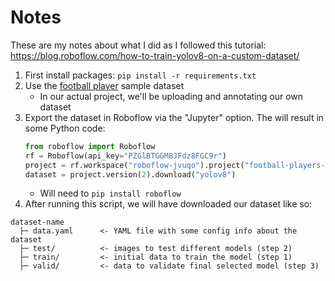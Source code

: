 # Notes
These are my notes about what I did as I followed this tutorial:
https://blog.roboflow.com/how-to-train-yolov8-on-a-custom-dataset/


1. First install packages: `pip install -r requirements.txt`
2. Use the [football player](https://universe.roboflow.com/roboflow-jvuqo/football-players-detection-3zvbc/dataset/2?ref=blog.roboflow.com)
sample dataset
    - In our actual project, we'll be uploading and annotating our own dataset
3. Export the dataset in Roboflow via the "Jupyter" option. The will result in some Python code:
    ```Python
    from roboflow import Roboflow
    rf = Roboflow(api_key="PZGlBTGGM8JFdz8FGC9r")
    project = rf.workspace("roboflow-jvuqo").project("football-players-detection-3zvbc")
    dataset = project.version(2).download("yolov8")
    ```
    - Will need to `pip install roboflow` 
4. After running this script, we will have downloaded our dataset like so:

```
dataset-name
  ├─ data.yaml      <- YAML file with some config info about the dataset
  ├─ test/          <- images to test different models (step 2)
  ├─ train/         <- initial data to train the model (step 1)
  ├─ valid/         <- data to validate final selected model (step 3)
  
```
